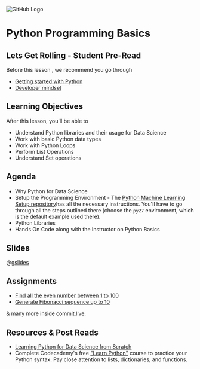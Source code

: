 ![GitHub Logo](https://s3.ap-south-1.amazonaws.com/greyatom-social/GreyAtom-logo.png)

# Python Programming Basics

## Lets Get Rolling - Student Pre-Read
Before this lesson , we recommend you go through

* [Getting started with Python](https://www.python.org/about/gettingstarted/)
* [Developer mindset](https://www.coursera.org/learn/algorithmic-thinking-1)


## Learning Objectives 

After this lesson, you'll be able to 

* Understand Python libraries and their usage for Data Science
* Work with basic Python data types
* Work with Python Loops
* Perform List Operations
* Understand Set operations

## Agenda

* Why Python for Data Science
* Setup the Programming Environment - The [Python Machine Learning Setup repository](https://github.com/soumendra/python-machinelearning-setup)has all the necessary instructions. You'll have to go through all the steps outlined there (choose the `py27` environment, which is the default example used there).
* Python Libraries
* Hands On Code along with the Instructor on Python Basics

## Slides

@[gslides](1f9vm-NX8g9Gz1iqZTdRk2vsqgC4F-mNI4g0YTiYFTcM)


## Assignments 
* [Find all the even number between 1 to 100](/lesson/fsdse-python-assignment-12)
* [Generate Fibonacci sequence up to 10](/lesson/fsdse-python-assignment-14)

& many more inside commit.live.


## Resources & Post Reads

* [Learning Python for Data Science from Scratch](http://choonsiong.com/public/books/Data%20Science%20from%20Scratch.pdf)
* Complete Codecademy's free ["Learn Python"](https://www.codecademy.com/learn/python) course to practice your Python syntax. Pay close attention to lists, dictionaries, and functions.
